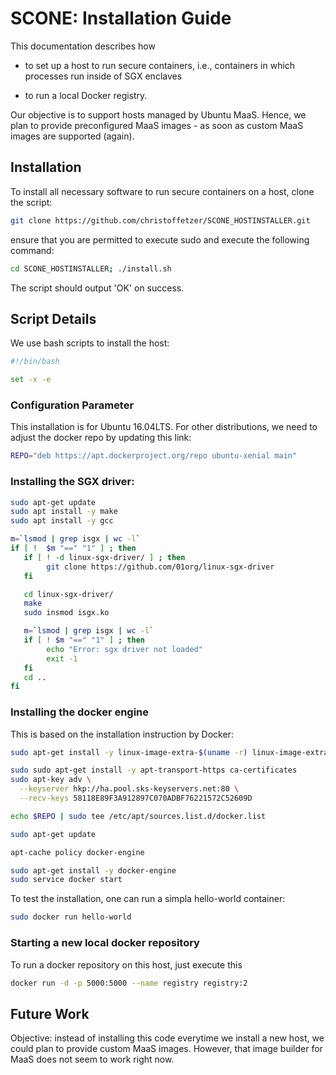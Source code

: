 # SCONE: Installation Guide

This documentation describes how 

* to set up a host to run secure containers, i.e., containers in which processes run inside of SGX enclaves

* to run a local Docker registry.


Our objective is to support hosts managed by Ubuntu MaaS. Hence, we plan to provide preconfigured MaaS images - as soon as custom MaaS images are supported (again).

## Installation

To install all necessary software to run secure containers on a host, clone the script:

```bash
git clone https://github.com/christoffetzer/SCONE_HOSTINSTALLER.git
```

ensure that you are permitted to execute sudo and execute the following command:

```bash
cd SCONE_HOSTINSTALLER; ./install.sh
```
The script should output 'OK' on success.


## Script Details

We use bash scripts to install the host:

```bash
#!/bin/bash

set -x -e
```

### Configuration Parameter
This installation is for Ubuntu 16.04LTS. For other distributions, we need to adjust the docker repo by updating this link:

```bash
REPO="deb https://apt.dockerproject.org/repo ubuntu-xenial main"
```

### Installing the SGX driver:

```bash
sudo apt-get update
sudo apt install -y make
sudo apt install -y gcc

m=`lsmod | grep isgx | wc -l`
if [ !  $m "==" "1" ] ; then
   if [ ! -d linux-sgx-driver/ ] ; then
        git clone https://github.com/01org/linux-sgx-driver
   fi

   cd linux-sgx-driver/
   make
   sudo insmod isgx.ko 

   m=`lsmod | grep isgx | wc -l`
   if [ ! $m "==" "1" ] ; then
        echo "Error: sgx driver not loaded"
        exit -1
   fi
   cd ..
fi
```

### Installing the docker engine

This is based on the installation instruction by Docker:

```bash
sudo apt-get install -y linux-image-extra-$(uname -r) linux-image-extra-virtual

sudo sudo apt-get install -y apt-transport-https ca-certificates
sudo apt-key adv \
  --keyserver hkp://ha.pool.sks-keyservers.net:80 \
  --recv-keys 58118E89F3A912897C070ADBF76221572C52609D

echo $REPO | sudo tee /etc/apt/sources.list.d/docker.list

sudo apt-get update

apt-cache policy docker-engine

sudo apt-get install -y docker-engine
sudo service docker start

```

To test the installation, one can run a
simpla hello-world container:

```bash
sudo docker run hello-world
```

### Starting a new local docker repository

To run a docker repository on this host, just execute this

```bash
docker run -d -p 5000:5000 --name registry registry:2
```

## Future Work

Objective: instead of installing this code everytime we install a new host, we could plan to provide custom MaaS images. However, that image builder for MaaS does not seem to work right now.

